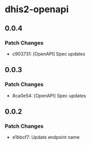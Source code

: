 # dhis2-openapi

## 0.0.4

### Patch Changes

- c903731: [OpenAPI] Spec updates

## 0.0.3

### Patch Changes

- 8ca0e54: [OpenAPI] Spec updates

## 0.0.2

### Patch Changes

- e1bbcf7: Update endpoint name
